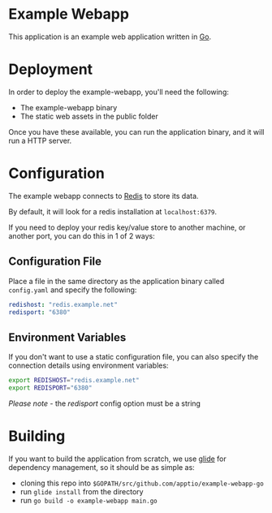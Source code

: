 # Example Webapp

This application is an example web application written in [Go](https://golang.org/).

# Deployment

In order to deploy the example-webapp, you'll need the following:

  - The example-webapp binary
  - The static web assets in the public folder

Once you have these available, you can run the application binary, and it will run a HTTP server.

# Configuration

The example webapp connects to [Redis](https://redis.io/) to store its data.

By default, it will look for a redis installation at `localhost:6379`.

If you need to deploy your redis key/value store to another machine, or another port, you can do this in 1 of 2 ways:

## Configuration File

Place a file in the same directory as the application binary called `config.yaml` and specify the following:

```yaml
redishost: "redis.example.net"
redisport: "6380"
```

## Environment Variables

If you don't want to use a static configuration file, you can also specify the connection details using environment variables:

```bash
export REDISHOST="redis.example.net"
export REDISPORT="6380"
```

*Please note* - the *redisport* config option must be a string


# Building

If you want to build the application from scratch, we use [glide](https://glide.sh/) for dependency management, so it should be as simple as:

 - cloning this repo into `$GOPATH/src/github.com/apptio/example-webapp-go`
 - run `glide install` from the directory
 - run `go build -o example-webapp main.go`
